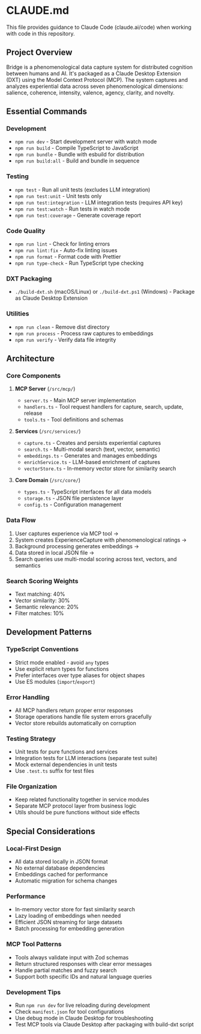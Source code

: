 # CLAUDE.md

This file provides guidance to Claude Code (claude.ai/code) when working with code in this repository.

## Project Overview

Bridge is a phenomenological data capture system for distributed cognition between humans and AI. It's packaged as a Claude Desktop Extension (DXT) using the Model Context Protocol (MCP). The system captures and analyzes experiential data across seven phenomenological dimensions: salience, coherence, intensity, valence, agency, clarity, and novelty.

## Essential Commands

### Development
- `npm run dev` - Start development server with watch mode
- `npm run build` - Compile TypeScript to JavaScript
- `npm run bundle` - Bundle with esbuild for distribution
- `npm run build:all` - Build and bundle in sequence

### Testing
- `npm test` - Run all unit tests (excludes LLM integration)
- `npm run test:unit` - Unit tests only
- `npm run test:integration` - LLM integration tests (requires API key)
- `npm run test:watch` - Run tests in watch mode
- `npm run test:coverage` - Generate coverage report

### Code Quality
- `npm run lint` - Check for linting errors
- `npm run lint:fix` - Auto-fix linting issues
- `npm run format` - Format code with Prettier
- `npm run type-check` - Run TypeScript type checking

### DXT Packaging
- `./build-dxt.sh` (macOS/Linux) or `./build-dxt.ps1` (Windows) - Package as Claude Desktop Extension

### Utilities
- `npm run clean` - Remove dist directory
- `npm run process` - Process raw captures to embeddings
- `npm run verify` - Verify data file integrity

## Architecture

### Core Components

1. **MCP Server** (`/src/mcp/`)
   - `server.ts` - Main MCP server implementation
   - `handlers.ts` - Tool request handlers for capture, search, update, release
   - `tools.ts` - Tool definitions and schemas

2. **Services** (`/src/services/`)
   - `capture.ts` - Creates and persists experiential captures
   - `search.ts` - Multi-modal search (text, vector, semantic)
   - `embeddings.ts` - Generates and manages embeddings
   - `enrichService.ts` - LLM-based enrichment of captures
   - `vectorStore.ts` - In-memory vector store for similarity search

3. **Core Domain** (`/src/core/`)
   - `types.ts` - TypeScript interfaces for all data models
   - `storage.ts` - JSON file persistence layer
   - `config.ts` - Configuration management

### Data Flow
1. User captures experience via MCP tool → 
2. System creates ExperienceCapture with phenomenological ratings → 
3. Background processing generates embeddings → 
4. Data stored in local JSON file → 
5. Search queries use multi-modal scoring across text, vectors, and semantics

### Search Scoring Weights
- Text matching: 40%
- Vector similarity: 30%
- Semantic relevance: 20%
- Filter matches: 10%

## Development Patterns

### TypeScript Conventions
- Strict mode enabled - avoid `any` types
- Use explicit return types for functions
- Prefer interfaces over type aliases for object shapes
- Use ES modules (`import`/`export`)

### Error Handling
- All MCP handlers return proper error responses
- Storage operations handle file system errors gracefully
- Vector store rebuilds automatically on corruption

### Testing Strategy
- Unit tests for pure functions and services
- Integration tests for LLM interactions (separate test suite)
- Mock external dependencies in unit tests
- Use `.test.ts` suffix for test files

### File Organization
- Keep related functionality together in service modules
- Separate MCP protocol layer from business logic
- Utils should be pure functions without side effects

## Special Considerations

### Local-First Design
- All data stored locally in JSON format
- No external database dependencies
- Embeddings cached for performance
- Automatic migration for schema changes

### Performance
- In-memory vector store for fast similarity search
- Lazy loading of embeddings when needed
- Efficient JSON streaming for large datasets
- Batch processing for embedding generation

### MCP Tool Patterns
- Tools always validate input with Zod schemas
- Return structured responses with clear error messages
- Handle partial matches and fuzzy search
- Support both specific IDs and natural language queries

### Development Tips
- Run `npm run dev` for live reloading during development
- Check `manifest.json` for tool configurations
- Use debug mode in Claude Desktop for troubleshooting
- Test MCP tools via Claude Desktop after packaging with build-dxt script